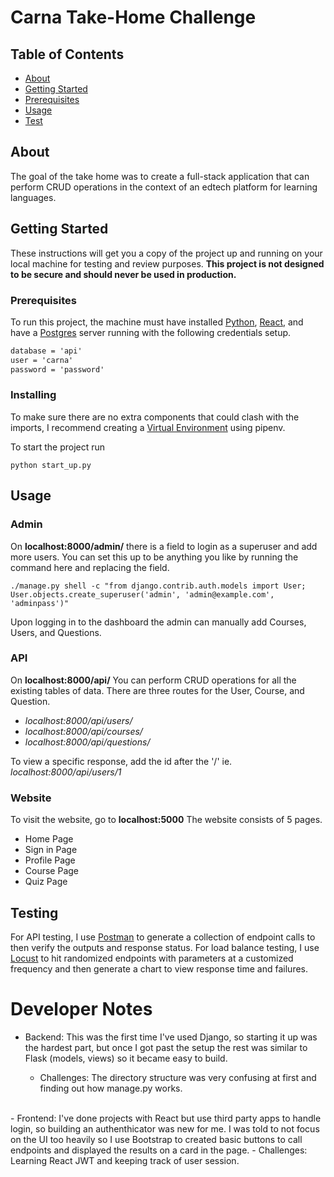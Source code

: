 # Carna Take-Home Challenge
## Table of Contents

- [About](#about)
- [Getting Started](#getting_started)
- [Prerequisites](#prerequisties)
- [Usage](#usage)
- [Test](#test)
## About <a name = "about"></a>

The goal of the take home was to create a full-stack application that can perform CRUD operations in the context of an edtech platform for learning languages.

## Getting Started <a name = "getting_started"></a>

These instructions will get you a copy of the project up and running on your local machine for testing and review purposes. **This project is not designed to be secure and should never be used in production.**

### Prerequisites

To run this project, the machine must have installed [Python](), [React](), and have a [Postgres]() server running with the following credentials setup.

```txt
database = 'api'
user = 'carna'
password = 'password'
```

### Installing

To make sure there are no extra components that could clash with the imports, I recommend creating a [Virtual Environment]() using pipenv.

To start the project run

```python start_up.py```
<!-- pip install -r requirements.txt -->
<!-- python manage.py runserver 0.0.0.0:5000 for Django -->
<!-- npm install for packages -->
<!-- npm start for React -->
## Usage <a name = "usage"></a>

### Admin
On **localhost:8000/admin/** there is a field to login as a superuser and add more users.
You can set this up to be anything you like by running the command here and replacing the field.

```./manage.py shell -c "from django.contrib.auth.models import User; User.objects.create_superuser('admin', 'admin@example.com', 'adminpass')"```

Upon logging in to the dashboard the admin can manually add Courses, Users, and Questions.
### API
On **localhost:8000/api/**
You can perform CRUD operations for all the existing tables of data. There are three routes for the User, Course, and Question.

- *localhost:8000/api/users/*
- *localhost:8000/api/courses/*
- *localhost:8000/api/questions/*

To view a specific response, add the id after the '/'
ie. *localhost:8000/api/users/1*

### Website 
To visit the website, go to **localhost:5000**
The website consists of 5 pages.
- Home Page
- Sign in Page
- Profile Page
- Course Page
- Quiz Page

## Testing <a name = "test"></a>
For API testing, I use [Postman]() to generate a collection of endpoint calls to then verify the outputs and response status. For load balance testing, I use [Locust]() to hit randomized endpoints with parameters at a customized frequency and then generate a chart to view response time and failures.

# Developer Notes
- Backend: This was the first time I've used Django, so starting it up was the hardest part, but once I got past the setup the rest was similar to Flask (models, views) so it became easy to build. 

    - Challenges: The directory structure was very confusing at first and finding out how manage.py works.
<br>
- Frontend: I've done projects with React but use third party apps to handle login, so building an authenthicator was new for me. I was told to not focus on the UI too heavily so I use Bootstrap to created basic buttons to call endpoints and displayed the results on a card in the page.
    - Challenges: Learning React JWT and keeping track of user session.
